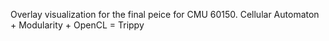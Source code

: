 Overlay visualization for the final peice for CMU 60150. Cellular Automaton + Modularity + OpenCL  =  Trippy
